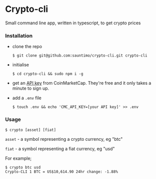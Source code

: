 # Crypto-cli

Small command line app, written in typescript, to get crypto prices


### Installation

- clone the repo
  ```
  $ git clone git@github.com:sauntimo/crypto-cli.git crypto-cli
  ```
  
- initialise
  ```
  $ cd crypto-cli && sudo npm i -g 
  ```

- get an [API key](https://coinmarketcap.com/api/) from CoinMarketCap. They're free and it only takes a minute to sign up.

- add a `.env` file
  ```
  $ touch .env && echo 'CMC_API_KEY=[your API key]' >> .env
  ```

### Usage

```
$ crypto [asset] [fiat]
```

`asset` -  a symbol representing a crypto currency, eg "btc"

`fiat` - a symbol representing a fiat currency, eg "usd"

For example;
```
$ crypto btc usd
Crypto-CLI 1 BTC = US$10,614.90 24hr change: -1.88%
```





